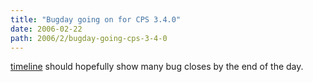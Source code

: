 ```yaml
---
title: "Bugday going on for CPS 3.4.0"
date: 2006-02-22
path: 2006/2/bugday-going-cps-3-4-0
---
```


<a href="http://svn.nuxeo.org/trac/pub/timeline">timeline</a> should hopefully show many bug closes by the end of the day. 

